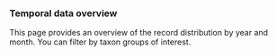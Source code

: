 ### Temporal data overview

This page provides an overview of the record distribution by year and month. You can filter by taxon groups of interest.